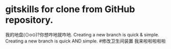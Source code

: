 # gitskills for clone from GitHub repository.
我的地盘(⊙o⊙)?你想咋地就咋地.
Creating a new branch is quick & simple.
Creating a new branch is quick AND simple.
#修改卫生间装置
我来啦啦啦啦啦
